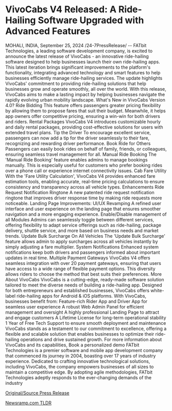 # VivoCabs V4 Released: A Ride-Hailing Software Upgraded with Advanced Features

MOHALI, INDIA, September 25, 2024 /24-7PressRelease/ -- FATbit Technologies, a leading software development company, is excited to announce the latest release of VivoCabs - an innovative ride-hailing software designed to help businesses launch their own ride-hailing apps. This latest iteration brings significant improvements to the platform's functionality, integrating advanced technology and smart features to help businesses efficiently manage ride-hailing services. The update highlights VivoCabs' commitment to providing ride-hailing solutions that help businesses grow and operate smoothly, all over the world.  With this release, VivoCabs aims to make a lasting impact by helping businesses navigate the rapidly evolving urban mobility landscape.  What's New in VivoCabs Version 4.0?  Ride Bidding This feature offers passengers greater pricing flexibility by allowing them to propose fares that suit their budget. Meanwhile, it helps app owners offer competitive pricing, ensuring a win-win for both drivers and riders.   Rental Packages VivoCabs V4 introduces customizable hourly and daily rental packages, providing cost-effective solutions for users with extended travel plans.  Tip the Driver To encourage excellent service, passengers can now add a tip for the driver seamlessly to their fare, recognizing and rewarding driver performance.   Book Ride for Others Passengers can easily book rides on behalf of family, friends, or colleagues, ensuring seamless travel management for all.  Manual Ride Booking  The 'Manual Ride Booking' feature enables admins to manage bookings manually. This is especially useful for customers who prefer booking rides over a phone call or experience internet connectivity issues.  Cab Fare Utility With the 'Fare Utility Calculation', VivoCabs V4 provides enhanced fare estimation tools, enabling accurate, real-time pricing calculations to ensure consistency and transparency across all vehicle types.  Enhancements  Ride Request Notification Ringtone A new patented ride request notification ringtone that improves driver response time by making ride requests more noticeable.  Landing Page Improvements: UI/UX Revamping A refined user interface and user experience on the landing page that ensures smoother navigation and a more engaging experience.   Enable/Disable management of all Modules Admins can seamlessly toggle between different services, offering flexibility to adapt service offerings such as ride-hailing, package delivery, shuttle service, and more based on business needs and market trends.  Update Bulk Surcharge On All Vehicles  The 'Update Bulk Surcharge' feature allows admin to apply surcharges across all vehicles instantly by simply adjusting a fare multiplier.  System Notifications Enhanced system notifications keep both drivers and passengers informed about important updates in real time.  Multiple Payment Gateways VivoCabs V4 offers seamless integration with over 20 payment gateways, ensuring that users have access to a wide range of flexible payment options. This diversity allows riders to choose the method that best suits their preferences.  More About VivoCabs  VivoCabs is a cutting-edge, ready-made software solution tailored to meet the diverse needs of building a ride-hailing app. Designed for both entrepreneurs and established businesses, VivoCabs offers white-label ride-hailing apps for Android & iOS platforms.  With VivoCabs, businesses benefit from:  Feature-rich Rider App and Driver App for seamless user experience A robust Web Admin Panel for efficient management and oversight A highly professional Landing Page to attract and engage customers A Lifetime License for long-term operational stability 1 Year of Free Tech Support to ensure smooth deployment and maintenance  VivoCabs stands as a testament to our commitment to excellence, offering a flexible and scalable solution that enables businesses to optimize their ride-hailing operations and drive sustained growth.  For more information about VivoCabs and its capabilities, Book a personalized demo  FATbit Technologies is a premier software and mobile app development company that commenced its journey in 2004, boasting over 17 years of industry experience. Dedicated to crafting innovative technological solutions, including VivoCabs, the company empowers businesses of all sizes to maintain a competitive edge. By adopting agile methodologies, FATbit Technologies adeptly responds to the ever-changing demands of the industry 

[Original/Source Press Release](https://www.24-7pressrelease.com/press-release/514614/vivocabs-v4-released-a-ride-hailing-software-upgraded-with-advanced-features) 

[Newsramp.com TLDR](https://newsramp.com/None) 